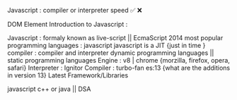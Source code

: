 Javascript : compiler or interpreter speed ✅ ❌

DOM Element Introduction to Javascript :

Javascript : formaly known as live-script || EcmaScript
2014 most popular programming languages : javascript
javascript is a JIT {just in time } compiler : compiler and interpreter
dynamic programming languages || static programming languages
Engine : v8 | chrome {morzilla, firefox, opera, safari}
Interpreter : Ignitor Compiler : turbo-fan
es:13 {what are the additions in version 13}
Latest Framework/Libraries

javascript
c++ or java || DSA